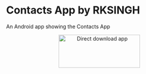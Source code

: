 # Contacts App by RKSINGH
An Android app showing the Contacts App

<p align="center">
  <a target="_blank" href= "https://drive.google.com/file/d/1yFv_oarI9aWaiMLqxe6G8uO2EgJvQDsk/view?usp=sharing" alt="Direct download app">
    <img width="220" height="90" src="https://github.com/almasud/almasud.github.io/raw/master/projects/augmented_learn/images/direct_apk_download.png" alt="Direct download app"/>
  </a>
</p>
